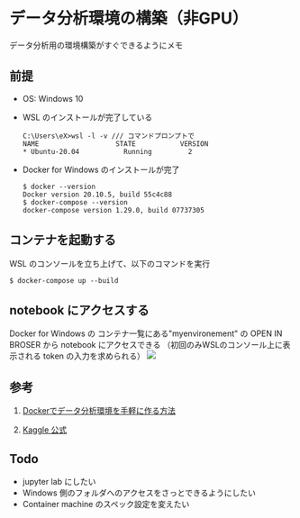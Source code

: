# データ分析環境の構築（非GPU）
データ分析用の環境構築がすぐできるようにメモ

## 前提
- OS: Windows 10
- WSL のインストールが完了している

    ```
    C:\Users\eX>wsl -l -v /// コマンドプロンプトで
    NAME                   STATE           VERSION
    * Ubuntu-20.04           Running         2
    ```

- Docker for Windows のインストールが完了
    ```
    $ docker --version
    Docker version 20.10.5, build 55c4c88
    $ docker-compose --version
    docker-compose version 1.29.0, build 07737305

## コンテナを起動する 
WSL のコンソールを立ち上げて、以下のコマンドを実行

```$ docker-compose up --build```

## notebook にアクセスする
Docker for Windows の コンテナ一覧にある"myenvironement" の OPEN IN BROSER から notebook にアクセスできる
（初回のみWSLのコンソール上に表示される token の入力を求められる）
 ![](image/2021-06-27-15-48-43.png)

## 参考

1. [Dockerでデータ分析環境を手軽に作る方法](https://amalog.hateblo.jp/entry/data-analysis-docker)

2. [Kaggle 公式](https://github.com/Kaggle/docker-python)

## Todo
- jupyter lab にしたい
- Windows 側のフォルダへのアクセスをさっとできるようにしたい
- Container machine のスペック設定を変えたい
